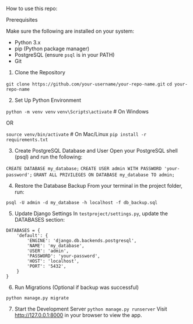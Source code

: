 How to use this repo:

Prerequisites

Make sure the following are installed on your system:

- Python 3.x
- pip (Python package manager)
- PostgreSQL (ensure `psql` is in your PATH)
- Git

1. Clone the Repository

`git clone https://github.com/your-username/your-repo-name.git`
`cd your-repo-name`

2. Set Up Python Environment

`python -m venv venv`
`venv\Scripts\activate`  # On Windows

OR

`source venv/bin/activate`  # On Mac/Linux
`pip install -r requirements.txt`

3. Create PostgreSQL Database and User
Open your PostgreSQL shell (psql) and run the following:

`CREATE DATABASE my_database;`
`CREATE USER admin WITH PASSWORD 'your-password';`
`GRANT ALL PRIVILEGES ON DATABASE my_database TO admin;`

4. Restore the Database Backup
From your terminal in the project folder, run:

`psql -U admin -d my_database -h localhost -f db_backup.sql`

5. Update Django Settings
In `testproject/settings.py`, update the DATABASES section:

```
DATABASES = {
    'default': {
        'ENGINE': 'django.db.backends.postgresql',
        'NAME': 'my_database',
        'USER': 'admin',
        'PASSWORD': 'your-password',
        'HOST': 'localhost',
        'PORT': '5432',
    }
}
```

6. Run Migrations (Optional if backup was successful)

`python manage.py migrate`

7. Start the Development Server
`python manage.py runserver`
Visit http://127.0.0.1:8000 in your browser to view the app.
